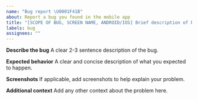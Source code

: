 ```yaml
---
name: "Bug report \U0001F41B️"
about: Report a bug you found in the mobile app
title: "[SCOPE OF BUG, SCREEN NAME, ANDROID/IOS] Brief description of bug"
labels: bug
assignees: ""
---
```


**Describe the bug**
A clear 2-3 sentence description of the bug.

**Expected behavior**
A clear and concise description of what you expected to happen.

**Screenshots**
If applicable, add screenshots to help explain your problem.

**Additional context**
Add any other context about the problem here.
